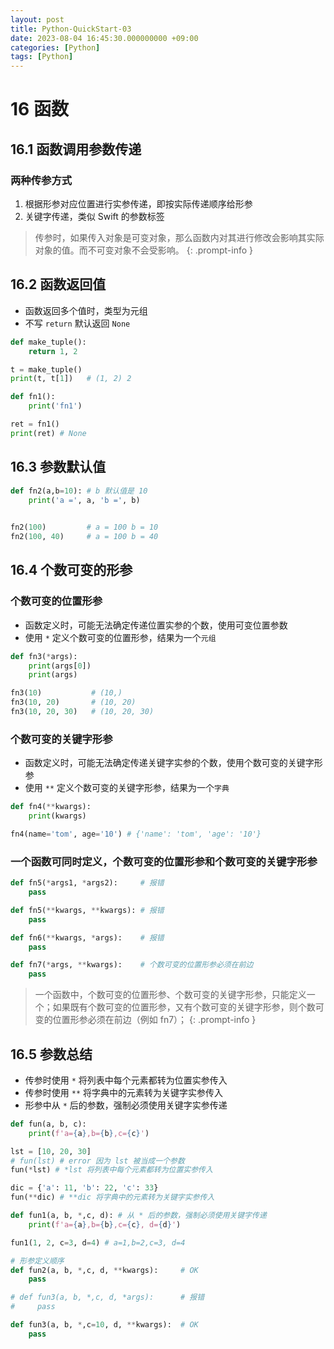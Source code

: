 ```yaml
---
layout: post
title: Python-QuickStart-03
date: 2023-08-04 16:45:30.000000000 +09:00
categories: [Python]
tags: [Python]
---
```



# 16 函数

## 16.1 函数调用参数传递
### 两种传参方式
1. 根据形参对应位置进行实参传递，即按实际传递顺序给形参
2. 关键字传递，类似 Swift 的参数标签


> 传参时，如果传入对象是可变对象，那么函数内对其进行修改会影响其实际对象的值。而不可变对象不会受影响。
{: .prompt-info }


## 16.2 函数返回值
* 函数返回多个值时，类型为元组
* 不写 `return` 默认返回 `None`

```python
def make_tuple():
    return 1, 2

t = make_tuple()
print(t, t[1])   # (1, 2) 2

def fn1():
    print('fn1')

ret = fn1()
print(ret) # None
```

## 16.3 参数默认值

```python
def fn2(a,b=10): # b 默认值是 10
    print('a =', a, 'b =', b)
    

fn2(100)         # a = 100 b = 10
fn2(100, 40)     # a = 100 b = 40
```


## 16.4 个数可变的形参

### 个数可变的位置形参
* 函数定义时，可能无法确定传递位置实参的个数，使用可变位置参数
* 使用 `*` 定义个数可变的位置形参，结果为一个`元组`

```python
def fn3(*args):
    print(args[0])
    print(args)

fn3(10)           # (10,)
fn3(10, 20)       # (10, 20)
fn3(10, 20, 30)   # (10, 20, 30)
```

### 个数可变的关键字形参
* 函数定义时，可能无法确定传递关键字实参的个数，使用个数可变的关键字形参
* 使用 `**` 定义个数可变的关键字形参，结果为一个`字典`

```python
def fn4(**kwargs):
    print(kwargs)

fn4(name='tom', age='10') # {'name': 'tom', 'age': '10'}
```

### 一个函数可同时定义，个数可变的位置形参和个数可变的关键字形参

```python
def fn5(*args1, *args2):     # 报错
    pass

def fn5(**kwargs, **kwargs): # 报错
    pass

def fn6(**kwargs, *args):    # 报错
    pass

def fn7(*args, **kwargs):    # 个数可变的位置形参必须在前边
    pass
```

> 一个函数中，个数可变的位置形参、个数可变的关键字形参，只能定义一个；如果既有个数可变的位置形参，又有个数可变的关键字形参，则个数可变的位置形参必须在前边（例如 fn7）；
{: .prompt-info }


## 16.5 参数总结
* 传参时使用 `*` 将列表中每个元素都转为位置实参传入
* 传参时使用 `**` 将字典中的元素转为关键字实参传入
* 形参中从 `*` 后的参数，强制必须使用关键字实参传递

```python
def fun(a, b, c):
    print(f'a={a},b={b},c={c}')

lst = [10, 20, 30]
# fun(lst) # error 因为 lst 被当成一个参数
fun(*lst) # *lst 将列表中每个元素都转为位置实参传入

dic = {'a': 11, 'b': 22, 'c': 33}
fun(**dic) # **dic 将字典中的元素转为关键字实参传入

def fun1(a, b, *,c, d): # 从 * 后的参数，强制必须使用关键字传递
    print(f'a={a},b={b},c={c}, d={d}')

fun1(1, 2, c=3, d=4) # a=1,b=2,c=3, d=4

# 形参定义顺序
def fun2(a, b, *,c, d, **kwargs):     # OK
    pass

# def fun3(a, b, *,c, d, *args):      # 报错
#     pass

def fun3(a, b, *,c=10, d, **kwargs):  # OK
    pass
```
